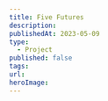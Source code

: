 ```yaml
---
title: Five Futures
description: 
publishedAt: 2023-05-09
type:
  - Project
published: false
tags: 
url: 
heroImage:
---
```

